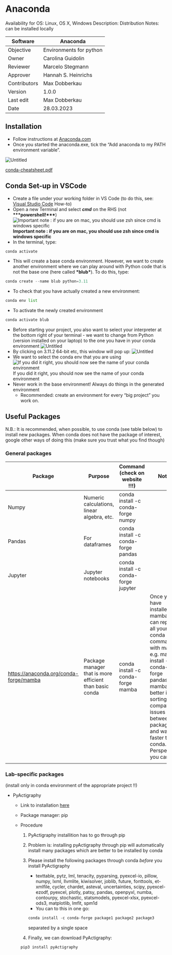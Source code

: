 # Anaconda

Availability for OS: Linux, OS X, Windows
Description: Distribution
Notes: can be installed locally

| Software     | Anaconda                |
| ------------ | ----------------------- |
| Objective    | Environments for python |
| Owner        | Carolina Guidolin       |
| Reviewer     | Marcelo Stegmann        |
| Approver     | Hannah S. Heinrichs     |
| Contributors | Max Dobberkau           |
| Version      | 1.0.0                   |
| Last edit    | Max Dobberkau           |
| Date         | 28.03.2023              |

## Installation

- Follow instructions at [Anaconda.com](https://www.anaconda.com/products/distribution)
- Once you started the anaconda.exe, tick the “Add anaconda to my PATH environment variable”.

![Untitled](img/description_1.png)

[conda-cheatsheet.pdf](img/conda-cheatsheet.pdf)

## Conda Set-up in VSCode

- Create a file under your working folder in VS Code (to do this, see: [Visual Studio Code](https://www.notion.so/Visual-Studio-Code-d2b91b39d10a48eba1b8cdb2a3ace365) How-to)
- Open a new Terminal and select **_cmd_** on the RHS (not ****\*\*\*****powershell!****\*\*\*****)
  ![**Important note : if you are on mac, you should use zsh since cmd is windows specific**](img/description_2.png)
  **Important note : if you are on mac, you should use zsh since cmd is windows specific**
- In the terminal, type:

```python
conda activate
```

- This will create a base conda environment. However, we want to create another environment where we can play around with Python code that is not the base one (here called **\***blub**\***). To do this, type:

```python
conda create --name blub python=3.11
```

- To check that you have actually created a new environment:

```python
conda env list
```

- To activate the newly created environment

```python
conda activate blub
```

- Before starting your project, you also want to select your interpreter at the bottom right of your terminal - we want to change from Python (version installed on your laptop) to the one you have in your conda environment
  ![Untitled](img/description_3.png)
- By clicking on 3.11.2 64-bit etc, this window will pop up:
  ![Untitled](img/description_4.png)
- We want to select the conda env that you are using
  ![If you did it right, you should now see the name of your conda environment ](img/description_5.png)
  If you did it right, you should now see the name of your conda environment
- Never work in the base environment! Always do things in the generated environment
  - Recommended: create an environment for every “big project” you work on.

## Useful Packages

N.B.: It is recommended, when possible, to use conda (see table below) to install new packages. When conda does not have the package of interest, google other ways of doing this (make sure you trust what you find though)

### General packages

| Package                                | Purpose                                                 | Command (check on website !!!)       | Notes                                                                                                                                                                                                                                          |
| -------------------------------------- | ------------------------------------------------------- | ------------------------------------ | ---------------------------------------------------------------------------------------------------------------------------------------------------------------------------------------------------------------------------------------------- |
| Numpy                                  | Numeric calculations, linear algebra, etc.              | conda install -c conda-forge numpy   |                                                                                                                                                                                                                                                |
| Pandas                                 | For dataframes                                          | conda install -c conda-forge pandas  |                                                                                                                                                                                                                                                |
| Jupyter                                | Jupyter notebooks                                       | conda install -c conda-forge jupyter |                                                                                                                                                                                                                                                |
| https://anaconda.org/conda-forge/mamba | Package manager that is more efficient than basic conda | conda install -c conda-forge mamba   | Once you have installed mamba, you can replace all your conda commands with mamba, e.g. mamba install -c conda-forge pandas; mamba better in sorting out compatibility issues between packages and way faster than conda. Perspective: you can |
|                                        |                                                         |                                      |                                                                                                                                                                                                                                                |

### Lab-specific packages

(install only in conda environment of the appropriate project !!)

- PyActigraphy

  - Link to installation [here](https://pypi.org/project/pyActigraphy/)
  - Package manager: pip
  - Procedure

    1. PyActigraphy installition has to go through pip
    2. Problem is: installing pyActigraphy through pip will automatically install many packages which are better to be installed by conda
    3. Please install the following packages through conda _before_ you install PyActigraphy

       - texttable, pytz, lml, tenacity, pyparsing, pyexcel-io, pillow, numpy, lxml, llvmlite, kiwisolver, joblib, future, fonttools, et-xmlfile, cycler, chardet, asteval, uncertainties, scipy, pyexcel-ezodf, pyexcel, plotly, patsy, pandas, openpyxl, numba, contourpy, stochastic, statsmodels, pyexcel-xlsx, pyexcel-ods3, matplotlib, lmfit, spm1d
       - You can to this in one go:

       ```python
       conda install -c conda-forge package1 package2 package3
       ```

       separated by a single space

    4. Finally, we can download PyActigraphy:

    ```
    pip3 install pyActigraphy
    ```

